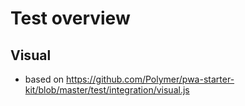 # Test overview

## Visual

* based on https://github.com/Polymer/pwa-starter-kit/blob/master/test/integration/visual.js

